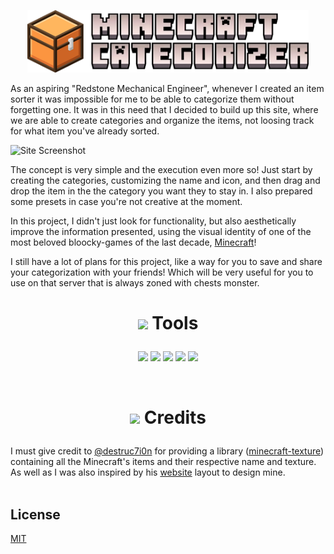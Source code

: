 <p align='center'> <img src="https://github.com/thiagoausechi/minecraft-categorizer/blob/master/src/assets/img/title.png?raw=true" alt="Logo" height="100"/> </p>

As an aspiring "Redstone Mechanical Engineer", whenever I created an item sorter it was impossible for me to be able to categorize them without forgetting one. It was in this need that I decided to build up this site, where we are able to create categories and organize the items, not loosing track for what item you've already sorted. 

![Site Screenshot](https://i.imgur.com/Tp9iFqy.png)

The concept is very simple and the execution even more so! Just start by creating the categories, customizing the name and icon, and then drag and drop the item in the the category you want they to stay in. I also prepared some presets in case you're not creative at the moment.

In this project, I didn't just look for functionality, but also aesthetically improve the information presented, using the visual identity of one of the most beloved bloocky-games of the last decade, [Minecraft](https://minecraft.net/)!

I still have a lot of plans for this project, like a way for you to save and share your categorization with your friends! Which will be very useful for you to use on that server that is always zoned with chests monster.
<br>

# <p align='center'><img src="https://github.com/undrfined/mc-icons/blob/master/pics/278_Diamond%20Pickaxe.png?raw=true" width="30" /> Tools</p>
<p align='center'>
<img src="https://img.shields.io/badge/TypeScript-007ACC?style=for-the-badge&logo=typescript&logoColor=white" />
<img src="https://img.shields.io/badge/React-20232A?style=for-the-badge&logo=react&logoColor=61DAFB" />
<img src="https://img.shields.io/badge/React_Router-CA4245?style=for-the-badge&logo=react-router&logoColor=white" />
<img src="https://img.shields.io/badge/Redux-593D88?style=for-the-badge&logo=redux&logoColor=white" />
<img src="https://img.shields.io/badge/styled--components-DB7093?style=for-the-badge&logo=styled-components&logoColor=white" />
</p>
<br>

# <p align='center'><img src="https://github.com/undrfined/mc-icons/blob/master/pics/388_Emerald.png?raw=true" width="30" /> Credits
I must give credit to [@destruc7i0n](https://github.com/destruc7i0n) for providing a library ([minecraft-texture](https://github.com/destruc7i0n/minecraft-textures)) containing all the Minecraft's items and their respective name and texture. As well as I was also inspired by his [website](https://crafting.thedestruc7i0n.ca/) layout to design mine.
<br><br>

## License
[MIT](https://choosealicense.com/licenses/mit/)